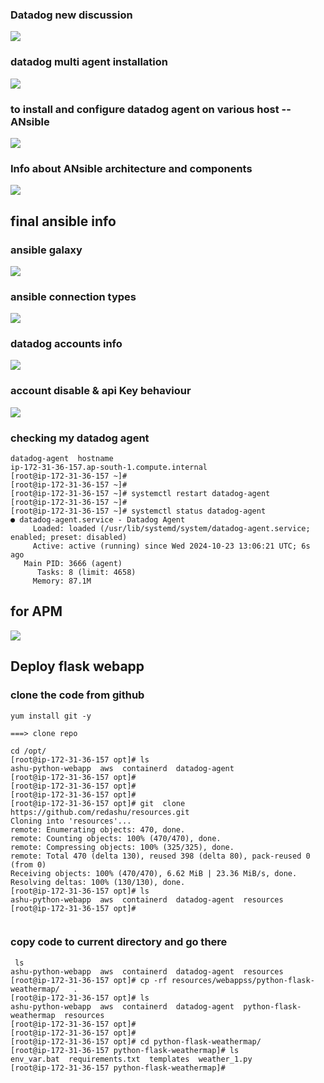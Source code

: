 ### Datadog new discussion 

<img src="new1.png">

### datadog multi agent installation 

<img src="inst1.png">

### to install and configure datadog agent on various host -- ANsible 

<img src="ansible1.png">

### Info about ANsible architecture and components

<img src="ansible2.png">

## final ansible info 

### ansible galaxy 

<img src="gal.png">

### ansible connection types 

<img src="conn.png">


### datadog accounts info 

<img src="accinfo.png">

### account disable & api Key behaviour

<img src="key1.png">

### checking my datadog agent

```
datadog-agent  hostname 
ip-172-31-36-157.ap-south-1.compute.internal
[root@ip-172-31-36-157 ~]# 
[root@ip-172-31-36-157 ~]# 
[root@ip-172-31-36-157 ~]# systemctl restart datadog-agent
[root@ip-172-31-36-157 ~]# 
[root@ip-172-31-36-157 ~]# systemctl status datadog-agent
● datadog-agent.service - Datadog Agent
     Loaded: loaded (/usr/lib/systemd/system/datadog-agent.service; enabled; preset: disabled)
     Active: active (running) since Wed 2024-10-23 13:06:21 UTC; 6s ago
   Main PID: 3666 (agent)
      Tasks: 8 (limit: 4658)
     Memory: 87.1M

```

## for APM 

<img src="checkapm.png">

## Deploy flask webapp 

### clone the code from github 

```
yum install git -y 

===> clone repo 

cd /opt/
[root@ip-172-31-36-157 opt]# ls
ashu-python-webapp  aws  containerd  datadog-agent
[root@ip-172-31-36-157 opt]# 
[root@ip-172-31-36-157 opt]# 
[root@ip-172-31-36-157 opt]# 
[root@ip-172-31-36-157 opt]# git  clone https://github.com/redashu/resources.git
Cloning into 'resources'...
remote: Enumerating objects: 470, done.
remote: Counting objects: 100% (470/470), done.
remote: Compressing objects: 100% (325/325), done.
remote: Total 470 (delta 130), reused 398 (delta 80), pack-reused 0 (from 0)
Receiving objects: 100% (470/470), 6.62 MiB | 23.36 MiB/s, done.
Resolving deltas: 100% (130/130), done.
[root@ip-172-31-36-157 opt]# ls
ashu-python-webapp  aws  containerd  datadog-agent  resources
[root@ip-172-31-36-157 opt]# 


```

### copy code to current directory and go there 

```
 ls
ashu-python-webapp  aws  containerd  datadog-agent  resources
[root@ip-172-31-36-157 opt]# cp -rf resources/webappss/python-flask-weathermap/   .
[root@ip-172-31-36-157 opt]# ls
ashu-python-webapp  aws  containerd  datadog-agent  python-flask-weathermap  resources
[root@ip-172-31-36-157 opt]# 
[root@ip-172-31-36-157 opt]# 
[root@ip-172-31-36-157 opt]# cd python-flask-weathermap/
[root@ip-172-31-36-157 python-flask-weathermap]# ls
env_var.bat  requirements.txt  templates  weather_1.py
[root@ip-172-31-36-157 python-flask-weathermap]# 

```
